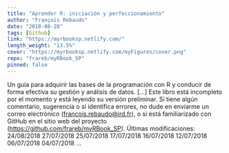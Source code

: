 ```yaml
---
title: "Aprender R: iniciación y perfeccionamiento"
author: "François Rebaudo"
date: "2018-08-28"
tags: [Github]
link: "https://myrbooksp.netlify.com/"
length_weight: "13.5%"
cover: "https://myrbooksp.netlify.com/myFigures/cover.png"
repo: "frareb/myRBook_SP"
pinned: false
---
```


Un guía para adquirir las bases de la programación con R y conducir de forma efectiva su gestión y análisis de datos. [...] Este libro está incompleto por el momento y está leyendo su versión preliminar. Si tiene algún comentario, sugerencia o si identifica errores, no dude en enviarme un correo electrónico (francois.rebaudo@ird.fr), o si está familiarizado con GitHub en el sitio web del proyecto (https://github.com/frareb/myRBook_SP). Últimas modificaciones: 24/08/2018 27/07/2018 25/07/2018 17/07/2018 16/07/2018 12/07/2018 06/07/2018 04/07/2018 ...
